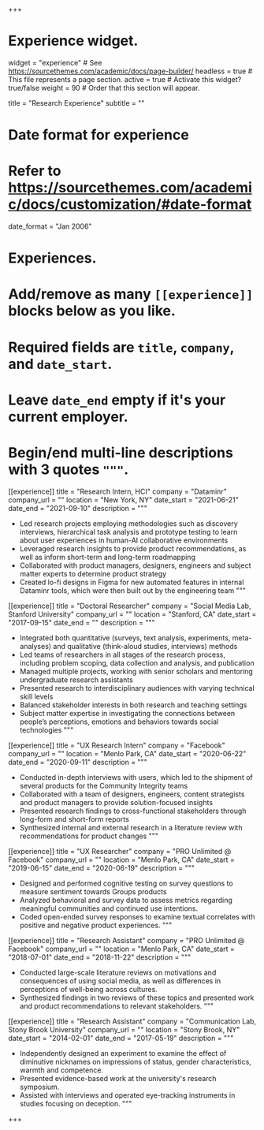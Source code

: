 +++
# Experience widget.
widget = "experience"  # See https://sourcethemes.com/academic/docs/page-builder/
headless = true  # This file represents a page section.
active = true  # Activate this widget? true/false
weight = 90  # Order that this section will appear.

title = "Research Experience"
subtitle = ""

# Date format for experience
#   Refer to https://sourcethemes.com/academic/docs/customization/#date-format
date_format = "Jan 2006"

# Experiences.
#   Add/remove as many `[[experience]]` blocks below as you like.
#   Required fields are `title`, `company`, and `date_start`.
#   Leave `date_end` empty if it's your current employer.
#   Begin/end multi-line descriptions with 3 quotes `"""`.
[[experience]]
  title = "Research Intern, HCI"
  company = "Dataminr"
  company_url = ""
  location = "New York, NY"
  date_start = "2021-06-21"
  date_end = "2021-09-10"
  description = """
  * Led research projects employing methodologies such as discovery interviews, hierarchical task analysis and prototype testing to learn about user experiences in human-AI collaborative environments
  * Leveraged research insights to provide product recommendations, as well as inform short-term and long-term roadmapping
  * Collaborated with product managers, designers, engineers and subject matter experts to determine product strategy
  * Created lo-fi designs in Figma for new automated features in internal Dataminr tools, which were then built out by the engineering team
  """
  
[[experience]]
  title = "Doctoral Researcher"
  company = "Social Media Lab, Stanford University"
  company_url = ""
  location = "Stanford, CA"
  date_start = "2017-09-15"
  date_end = ""
  description = """
  * Integrated both quantitative (surveys, text analysis, experiments, meta-analyses) and qualitative (think-aloud studies, interviews) methods
  * Led teams of researchers in all stages of the research process, including problem scoping, data collection and analysis, and publication
  * Managed multiple projects, working with senior scholars and mentoring undergraduate research assistants
  * Presented research to interdisciplinary audiences with varying technical skill levels
  * Balanced stakeholder interests in both research and teaching settings
  * Subject matter expertise in investigating the connections between people’s perceptions, emotions and behaviors towards social technologies
  """

[[experience]]
  title = "UX Research Intern"
  company = "Facebook"
  company_url = ""
  location = "Menlo Park, CA"
  date_start = "2020-06-22"
  date_end = "2020-09-11"
  description = """
  * Conducted in-depth interviews with users, which led to the shipment of several products for the Community Integrity teams
  * Collaborated with a team of designers, engineers, content strategists and product managers to provide solution-focused insights
  * Presented research findings to cross-functional stakeholders through long-form and short-form reports
  * Synthesized internal and external research in a literature review with recommendations for product changes
  """
  
[[experience]]
  title = "UX Researcher"
  company = "PRO Unlimited @ Facebook"
  company_url = ""
  location = "Menlo Park, CA"
  date_start = "2019-06-15"
  date_end = "2020-06-19"
  description = """
   * Designed and performed cognitive testing on survey questions to measure sentiment towards Groups products
   * Analyzed behavioral and survey data to assess metrics regarding meaningful communities and continued use intentions.
   * Coded open-ended survey responses to examine textual correlates with positive and negative product experiences.
  """
  
[[experience]]
  title = "Research Assistant"
  company = "PRO Unlimited @ Facebook"
  company_url = ""
  location = "Menlo Park, CA"
  date_start = "2018-07-01"
  date_end = "2018-11-22"
  description = """
   * Conducted large-scale literature reviews on motivations and consequences of using social media, as well as differences in perceptions of well-being across cultures.
   * Synthesized findings in two reviews of these topics and presented work and product recommendations to relevant stakeholders.
  """
  
[[experience]]
  title = "Research Assistant"
  company = "Communication Lab, Stony Brook University"
  company_url = ""
  location = "Stony Brook, NY"
  date_start = "2014-02-01"
  date_end = "2017-05-19"
  description = """
   * Independently designed an experiment to examine the effect of diminutive nicknames on impressions of status, gender characteristics, warmth and competence.
   * Presented evidence-based work at the university's research symposium.
   * Assisted with interviews and operated eye-tracking instruments in studies focusing on deception.
  """

+++
